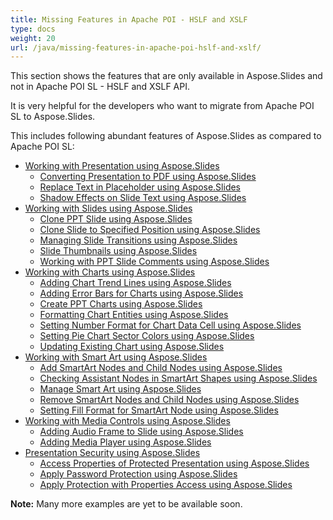 ```yaml
---
title: Missing Features in Apache POI - HSLF and XSLF
type: docs
weight: 20
url: /java/missing-features-in-apache-poi-hslf-and-xslf/
---
```


This section shows the features that are only available in Aspose.Slides and not in Apache POI SL - HSLF and XSLF API.

It is very helpful for the developers who want to migrate from Apache POI SL to Aspose.Slides.

This includes following abundant features of Aspose.Slides as compared to Apache POI SL:

- [Working with Presentation using Aspose.Slides](/slides/java/working-with-presentation-using-aspose-slides/)
  - [Converting Presentation to PDF using Aspose.Slides](/slides/java/converting-presentation-to-pdf-using-aspose-slides/)
  - [Replace Text in Placeholder using Aspose.Slides](/slides/java/replace-text-in-placeholder-using-aspose-slides/)
  - [Shadow Effects on Slide Text using Aspose.Slides](/slides/java/shadow-effects-on-slide-text-using-aspose-slides/)
- [Working with Slides using Aspose.Slides](/slides/java/working-with-slides-using-aspose-slides/)
  - [Clone PPT Slide using Aspose.Slides](/slides/java/clone-ppt-slide-using-aspose-slides/)
  - [Clone Slide to Specified Position using Aspose.Slides](/slides/java/clone-slide-to-specified-position-using-aspose-slides/)
  - [Managing Slide Transitions using Aspose.Slides](/slides/java/managing-slide-transitions-using-aspose-slides/)
  - [Slide Thumbnails using Aspose.Slides](/slides/java/slide-thumbnails-using-aspose-slides/)
  - [Working with PPT Slide Comments using Aspose.Slides](/slides/java/working-with-ppt-slide-comments-using-aspose-slides/)
- [Working with Charts using Aspose.Slides](/slides/java/working-with-charts-using-aspose-slides/)
  - [Adding Chart Trend Lines using Aspose.Slides](/slides/java/adding-chart-trend-lines-using-aspose-slides/)
  - [Adding Error Bars for Charts using Aspose.Slides](/slides/java/adding-error-bars-for-charts-using-aspose-slides/)
  - [Create PPT Charts using Aspose.Slides](/slides/java/create-ppt-charts-using-aspose-slides/)
  - [Formatting Chart Entities using Aspose.Slides](/slides/java/formatting-chart-entities-using-aspose-slides/)
  - [Setting Number Format for Chart Data Cell using Aspose.Slides](/slides/java/setting-number-format-for-chart-data-cell-using-aspose-slides/)
  - [Setting Pie Chart Sector Colors using Aspose.Slides](/slides/java/setting-pie-chart-sector-colors-using-aspose-slides/)
  - [Updating Existing Chart using Aspose.Slides](/slides/java/updating-existing-chart-using-aspose-slides/)
- [Working with Smart Art using Aspose.Slides](/slides/java/working-with-smart-art-using-aspose-slides/)
  - [Add SmartArt Nodes and Child Nodes using Aspose.Slides](/slides/java/add-smartart-nodes-and-child-nodes-using-aspose-slides/)
  - [Checking Assistant Nodes in SmartArt Shapes using Aspose.Slides](/slides/java/checking-assistant-nodes-in-smartart-shapes-using-aspose-slides/)
  - [Manage Smart Art using Aspose.Slides](/slides/java/manage-smart-art-using-aspose-slides/)
  - [Remove SmartArt Nodes and Child Nodes using Aspose.Slides](/slides/java/remove-smartart-nodes-and-child-nodes-using-aspose-slides/)
  - [Setting Fill Format for SmartArt Node using Aspose.Slides](/slides/java/setting-fill-format-for-smartart-node-using-aspose-slides/)
- [Working with Media Controls using Aspose.Slides](/slides/java/working-with-media-controls-using-aspose-slides/)
  - [Adding Audio Frame to Slide using Aspose.Slides](/slides/java/adding-audio-frame-to-slide-using-aspose-slides/)
  - [Adding Media Player using Aspose.Slides](/slides/java/adding-media-player-using-aspose-slides/)
- [Presentation Security using Aspose.Slides](/slides/java/presentation-security-using-aspose-slides/)
  - [Access Properties of Protected Presentation using Aspose.Slides](/slides/java/access-properties-of-protected-presentation-using-aspose-slides/)
  - [Apply Password Protection using Aspose.Slides](/slides/java/apply-password-protection-using-aspose-slides/)
  - [Apply Protection with Properties Access using Aspose.Slides](/slides/java/apply-protection-with-properties-access-using-aspose-slides/)

**Note:** Many more examples are yet to be available soon.
